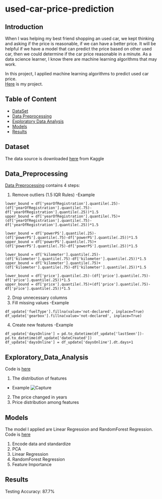 # used-car-price-prediction

## Introduction 
When I was helping my best friend shopping an used car, we kept thinking and asking if the price is reasonable, if we can have a better price. It will be helpful if we have a model that can predict the price based on other used car, then we could determine if the car price reasonable in a minute. As a data science learner, I know there are machine learning algorithms that may work. 

In this project, I applied machine learning algorithms to predict used car price.  
[Here](https://github.com/ellenxxiao/used-car-price-prediction/blob/master/Used%20cars.ipynb) is my project.

## Table of Content
- [DataSet](#Dataset) 
- [Data Preprocessing](#Data_Preprocessing) 
- [Exploratory Data Analysis](#Exploratory_Data_Analysis)  
- [Models](#Models)
- [Results](#Results)

## Dataset
The data source is downloaded <a href="https://www.kaggle.com/orgesleka/used-cars-database" target="_blank">here</a> from Kaggle

## Data_Preprocessing
<a href="https://github.com/ellenxxiao/used-car-price-prediction/blob/master/Data%20Preprocessing.py" target="_blank">Data Preprocessing</a> contains 4 steps:
1. Remove outliers (1.5 IQR Rules)
-Example
```shell
lower_bound = df['yearOfRegistration'].quantile(.25)-(df['yearOfRegistration'].quantile(.75)-df['yearOfRegistration'].quantile(.25))*1.5
upper_bound = df['yearOfRegistration'].quantile(.75)+(df['yearOfRegistration'].quantile(.75)-df['yearOfRegistration'].quantile(.25))*1.5

lower_bound = df['powerPS'].quantile(.25)-(df['powerPS'].quantile(.75)-df['powerPS'].quantile(.25))*1.5
upper_bound = df['powerPS'].quantile(.75)+(df['powerPS'].quantile(.75)-df['powerPS'].quantile(.25))*1.5

lower_bound = df['kilometer'].quantile(.25)-(df['kilometer'].quantile(.75)-df['kilometer'].quantile(.25))*1.5
upper_bound = df['kilometer'].quantile(.75)+(df['kilometer'].quantile(.75)-df['kilometer'].quantile(.25))*1.5

lower_bound = df['price'].quantile(.25)-(df['price'].quantile(.75)-df['price'].quantile(.25))*1.5
upper_bound = df['price'].quantile(.75)+(df['price'].quantile(.75)-df['price'].quantile(.25))*1.5
```
2. Drop unnecessary columns
3. Fill missing values 
-Example
```shell
df_update['fuelType'].fillna(value='not-declared', inplace=True)
df_update['gearbox'].fillna(value='not-declared', inplace=True)
```
4. Create new features
-Example
```shell
df_update['daysOnline'] = pd.to_datetime(df_update['lastSeen'])-pd.to_datetime(df_update['dateCreated'])
df_update['daysOnline'] = df_update['daysOnline'].dt.days+1
```
## Exploratory_Data_Analysis
Code is <a href="https://github.com/ellenxxiao/used-car-price-prediction/blob/master/EDA.py" target="_blank">here</a>
1. The distribution of features
- Example
![Capture](https://user-images.githubusercontent.com/26680796/88431685-d80b6480-cdc8-11ea-95e4-c98613e0674b.png)
2. The price changed in years
3. Price distribution among features

## Models
The model I applied are Linear Regression and RandomForest Regression. Code is <a href="https://github.com/ellenxxiao/used-car-price-prediction/blob/master/Models.py" target="_blank">here</a>
1. Encode data and standardize
2. PCA
3. Linear Regression
4. RandomForest Regression
5. Feature Importance

## Results
Testing Accuracy: 87.7%

